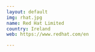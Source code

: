 ```yaml
---
layout: default
img: rhat.jpg
name: Red Hat Limited
country: Ireland
web: https://www.redhat.com/en

---
```

